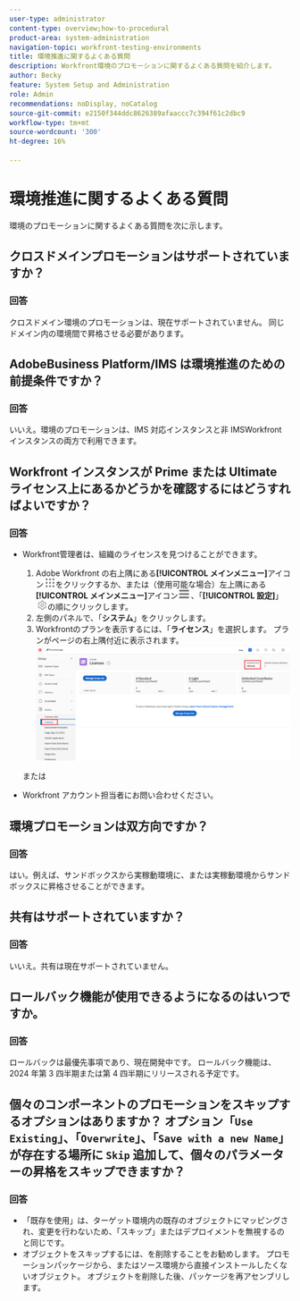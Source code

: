 ```yaml
---
user-type: administrator
content-type: overview;how-to-procedural
product-area: system-administration
navigation-topic: workfront-testing-environments
title: 環境推進に関するよくある質問
description: Workfront環境のプロモーションに関するよくある質問を紹介します。
author: Becky
feature: System Setup and Administration
role: Admin
recommendations: noDisplay, noCatalog
source-git-commit: e2150f344ddc8626389afaaccc7c394f61c2dbc9
workflow-type: tm+mt
source-wordcount: '300'
ht-degree: 16%

---
```


# 環境推進に関するよくある質問

環境のプロモーションに関するよくある質問を次に示します。

## クロスドメインプロモーションはサポートされていますか？

### 回答

クロスドメイン環境のプロモーションは、現在サポートされていません。 同じドメイン内の環境間で昇格させる必要があります。

## AdobeBusiness Platform/IMS は環境推進のための前提条件ですか？

### 回答

いいえ。環境のプロモーションは、IMS 対応インスタンスと非 IMSWorkfront インスタンスの両方で利用できます。

## Workfront インスタンスが Prime または Ultimate ライセンス上にあるかどうかを確認するにはどうすればよいですか？

### 回答

* Workfront管理者は、組織のライセンスを見つけることができます。

   1. Adobe Workfront の右上隅にある&#x200B;**[!UICONTROL メインメニュー]**&#x200B;アイコン![メインメニュー](/help/_includes/assets/main-menu-icon.png)をクリックするか、または（使用可能な場合）左上隅にある&#x200B;**[!UICONTROL メインメニュー]**&#x200B;アイコン![メインメニュー](/help/_includes/assets/main-menu-icon-left-nav.png)、「**[!UICONTROL 設定]**」![設定アイコン](/help/_includes/assets/gear-icon-setup.png)の順にクリックします。
   1. 左側のパネルで、「**システム**」をクリックします。
   1. Workfrontのプランを表示するには、「**ライセンス**」を選択します。
プランがページの右上隅付近に表示されます。
      ![](assets/locate-plan.png)

  または
* Workfront アカウント担当者にお問い合わせください。

## 環境プロモーションは双方向ですか？

### 回答

はい。例えば、サンドボックスから実稼動環境に、または実稼動環境からサンドボックスに昇格させることができます。

## 共有はサポートされていますか？

### 回答

いいえ。共有は現在サポートされていません。

## ロールバック機能が使用できるようになるのはいつですか。

### 回答

ロールバックは最優先事項であり、現在開発中です。 ロールバック機能は、2024 年第 3 四半期または第 4 四半期にリリースされる予定です。

## 個々のコンポーネントのプロモーションをスキップするオプションはありますか？ オプション「`Use Existing`」、「`Overwrite`」、「`Save with a new Name`」が存在する場所に `Skip` 追加して、個々のパラメーターの昇格をスキップできますか？

### 回答


* 「既存を使用」は、ターゲット環境内の既存のオブジェクトにマッピングされ、変更を行わないため、「スキップ」またはデプロイメントを無視するのと同じです。
* オブジェクトをスキップするには、を削除することをお勧めします。
プロモーションパッケージから、またはソース環境から直接インストールしたくないオブジェクト。 オブジェクトを削除した後、パッケージを再アセンブリします。

